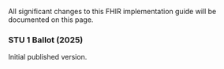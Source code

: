 All significant changes to this FHIR implementation guide will be documented on this page.

### STU 1 Ballot (2025)
Initial published version.